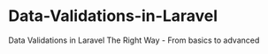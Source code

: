 Data-Validations-in-Laravel
===========================

Data Validations in Laravel The Right Way - From basics to advanced
